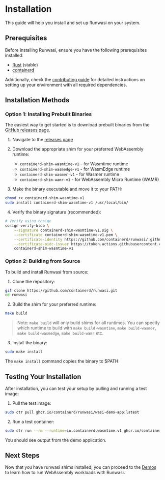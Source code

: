 # Installation

This guide will help you install and set up Runwasi on your system.

## Prerequisites

Before installing Runwasi, ensure you have the following prerequisites installed:

- [Rust](https://www.rust-lang.org/tools/install) (stable)
- [containerd](https://github.com/containerd/containerd/blob/main/docs/getting-started.md)

Additionally, check the [contributing guide](../CONTRIBUTING.md#setting-up-your-local-environment) for detailed instructions on setting up your environment with all required dependencies.

## Installation Methods

### Option 1: Installing Prebuilt Binaries

The easiest way to get started is to download prebuilt binaries from the [GitHub releases page](https://github.com/containerd/runwasi/releases).

1. Navigate to the [releases page](https://github.com/containerd/runwasi/releases)
2. Download the appropriate shim for your preferred WebAssembly runtime:
   - `containerd-shim-wasmtime-v1` - for Wasmtime runtime
   - `containerd-shim-wasmedge-v1` - for WasmEdge runtime
   - `containerd-shim-wasmer-v1` - for Wasmer runtime
   - `containerd-shim-wamr-v1` - for WebAssembly Micro Runtime (WAMR)

3. Make the binary executable and move it to your PATH:

```bash
chmod +x containerd-shim-wasmtime-v1
sudo install containerd-shim-wasmtime-v1 /usr/local/bin/
```

4. Verify the binary signature (recommended):

```bash
# Verify using cosign
cosign verify-blob \
    --signature containerd-shim-wasmtime-v1.sig \
    --certificate containerd-shim-wasmtime-v1.pem \
    --certificate-identity https://github.com/containerd/runwasi/.github/workflows/action-build.yml@refs/heads/main \
    --certificate-oidc-issuer https://token.actions.githubusercontent.com \
    containerd-shim-wasmtime-v1
```

### Option 2: Building from Source

To build and install Runwasi from source:

1. Clone the repository:

```bash
git clone https://github.com/containerd/runwasi.git
cd runwasi
```

2. Build the shim for your preferred runtime:

```bash
make build
```

> Note: `make build` will only build shims for all runtimes. You can specify which runtime to build with `make build-wasmtime`, `make build-wasmer`, `make build-wasmedge`, `make build-wamr` etc.

3. Install the binary:

```bash
sudo make install
```

The `make install` command copies the binary to $PATH

## Testing Your Installation

After installation, you can test your setup by pulling and running a test image:

1. Pull the test image:

```bash
sudo ctr pull ghcr.io/containerd/runwasi/wasi-demo-app:latest
```

2. Run a test container:

```bash
sudo ctr run --rm --runtime=io.containerd.wasmtime.v1 ghcr.io/containerd/runwasi/wasi-demo-app:latest testwasm
```

You should see output from the demo application.

## Next Steps

Now that you have runwasi shims installed, you can proceed to the [Demos](./demos.md) to learn how to run WebAssembly workloads with Runwasi.
